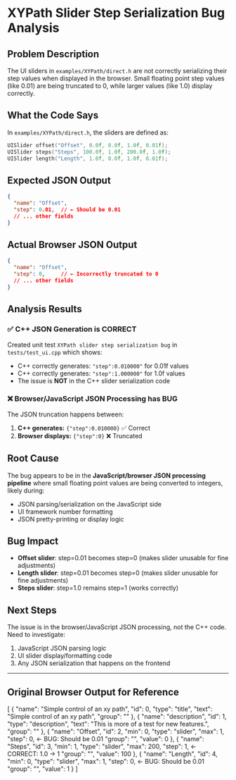 # XYPath Slider Step Serialization Bug Analysis

## Problem Description
The UI sliders in `examples/XYPath/direct.h` are not correctly serializing their step values when displayed in the browser. Small floating point step values (like 0.01) are being truncated to 0, while larger values (like 1.0) display correctly.

## What the Code Says
In `examples/XYPath/direct.h`, the sliders are defined as:
```cpp
UISlider offset("Offset", 0.0f, 0.0f, 1.0f, 0.01f);
UISlider steps("Steps", 100.0f, 1.0f, 200.0f, 1.0f);  
UISlider length("Length", 1.0f, 0.0f, 1.0f, 0.01f);
```

## Expected JSON Output
```json
{
  "name": "Offset",
  "step": 0.01,  // ← Should be 0.01
  // ... other fields
}
```

## Actual Browser JSON Output
```json
{
  "name": "Offset", 
  "step": 0,     // ← Incorrectly truncated to 0
  // ... other fields
}
```

## Analysis Results

### ✅ C++ JSON Generation is CORRECT
Created unit test `XYPath slider step serialization bug` in `tests/test_ui.cpp` which shows:
- C++ correctly generates: `"step":0.010000"` for 0.01f values
- C++ correctly generates: `"step":1.000000"` for 1.0f values  
- The issue is **NOT** in the C++ slider serialization code

### ❌ Browser/JavaScript JSON Processing has BUG  
The JSON truncation happens between:
1. **C++ generates:** `{"step":0.010000}` ✅ Correct
2. **Browser displays:** `{"step":0}` ❌ Truncated

## Root Cause
The bug appears to be in the **JavaScript/browser JSON processing pipeline** where small floating point values are being converted to integers, likely during:
- JSON parsing/serialization on the JavaScript side
- UI framework number formatting  
- JSON pretty-printing or display logic

## Bug Impact
- **Offset slider**: step=0.01 becomes step=0 (makes slider unusable for fine adjustments)
- **Length slider**: step=0.01 becomes step=0 (makes slider unusable for fine adjustments)  
- **Steps slider**: step=1.0 remains step=1 (works correctly)

## Next Steps
The issue is in the browser/JavaScript JSON processing, not the C++ code. Need to investigate:
1. JavaScript JSON parsing logic
2. UI slider display/formatting code
3. Any JSON serialization that happens on the frontend

---

## Original Browser Output for Reference
[
  {
    "name": "Simple control of an xy path",
    "id": 0,
    "type": "title",
    "text": "Simple control of an xy path",
    "group": ""
  },
  {
    "name": "description",
    "id": 1,
    "type": "description",
    "text": "This is more of a test for new features.",
    "group": ""
  },
  {
    "name": "Offset",
    "id": 2,
    "min": 0,
    "type": "slider",
    "max": 1,
    "step": 0,        ← BUG: Should be 0.01
    "group": "",
    "value": 0
  },
  {
    "name": "Steps",
    "id": 3,
    "min": 1,
    "type": "slider",
    "max": 200,
    "step": 1,        ← CORRECT: 1.0 → 1
    "group": "",
    "value": 100
  },
  {
    "name": "Length",
    "id": 4,
    "min": 0,
    "type": "slider",
    "max": 1,
    "step": 0,        ← BUG: Should be 0.01
    "group": "",
    "value": 1
  }
]
